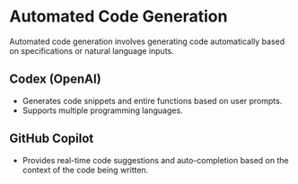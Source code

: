 
# Automated Code Generation

Automated code generation involves generating code automatically based on specifications or natural language inputs.

## Codex (OpenAI)
- Generates code snippets and entire functions based on user prompts.
- Supports multiple programming languages.

## GitHub Copilot
- Provides real-time code suggestions and auto-completion based on the context of the code being written.
    